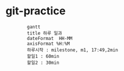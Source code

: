 # git-practice

```mermaid
		gantt
	    title 하루 일과
	    dateFormat  HH-MM
	    axisFormat %H:%M
	    하루시작 : milestone, m1, 17:49,2min
	    할일1 : 60min
	    할일2 : 30min
```
